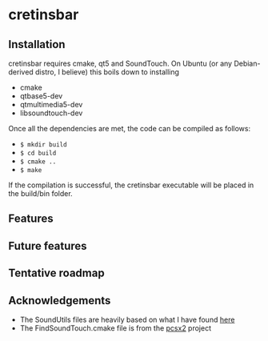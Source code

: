 # cretinsbar

## Installation
cretinsbar requires cmake, qt5 and SoundTouch. On Ubuntu (or any Debian-derived distro, I believe) this boils down to installing
* cmake
* qtbase5-dev
* qtmultimedia5-dev
* libsoundtouch-dev

Once all the dependencies are met, the code can be compiled as follows:
* ``$ mkdir build``
* ``$ cd build``
* ``$ cmake ..``
* ``$ make``

If the compilation is successful, the cretinsbar executable will be placed in the build/bin folder. 

## Features

## Future features

## Tentative roadmap

## Acknowledgements
* The SoundUtils files are heavily based on what I have found [here](http://www.morethantechnical.com/2014/10/13/touch-your-sound-with-soundtouch-wcode/)
* The FindSoundTouch.cmake file is from the [pcsx2](http://pcsx2.net/) project 
